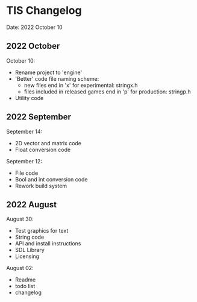# TIS Changelog

Date: 2022 October 10

## 2022 October

October 10:
- Rename project to 'engine'
- 'Better' code file naming scheme:
	- new files end in 'x' for experimental: stringx.h
	- files included in released games end in 'p' for production: stringp.h
- Utility code

## 2022 September

September 14:
- 2D vector and matrix code
- Float conversion code

September 12:
- File code
- Bool and int conversion code
- Rework build system

## 2022 August

August 30:
- Test graphics for text
- String code
- API and install instructions
- SDL Library
- Licensing

August 02:
- Readme
- todo list
- changelog

